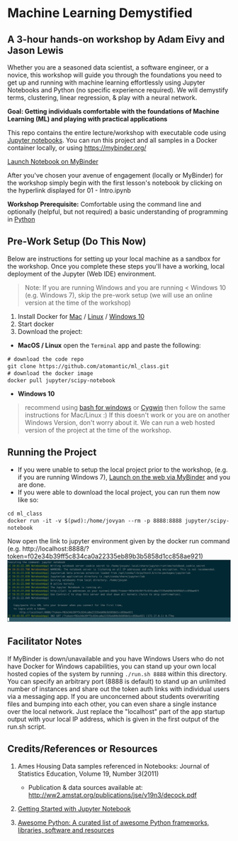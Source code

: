 # Machine Learning Demystified
## A 3-hour hands-on workshop by Adam Eivy and Jason Lewis

Whether you are a seasoned data scientist, a software engineer, or a novice, this workshop will guide you through the foundations you need to get up and running with machine learning effortlessly using Jupyter Notebooks and Python (no specific experience required). We will demystify terms, clustering, linear regression, & play with a neural network.

**Goal: Getting individuals comfortable with the foundations of Machine Learning (ML) and playing with practical applications**

This repo contains the entire lecture/workshop with executable code using [Jupyter notebooks](https://jupyter.org/). You can run this project and all samples in a Docker container locally, or using https://mybinder.org/ 

[Launch Notebook on MyBinder](https://mybinder.org/v2/gh/atomantic/ml_class/master)

After you've chosen your avenue of engagement (locally or MyBinder) for the workshop simply begin with the first lesson's notebook by clicking on the hyperlink displayed for 01 - Intro.ipynb

**Workshop Prerequisite:** Comfortable using the command line and optionally (helpful, but not required) a basic understanding of programming in [Python](https://www.python.org/)

## Pre-Work Setup (Do This Now)

Below are instructions for setting up your local machine as a sandbox for the workshop. Once you complete these steps you'll have a working, local deployment of the Jupyter (Web IDE) environment.

> Note: If you are running Windows and you are running < Windows 10 (e.g. Windows 7), skip the pre-work setup (we will use an online version at the time of the workshop)

1. Install Docker for [Mac](https://www.docker.com/docker-mac) / [Linux](https://docs.docker.com/install/) / [Windows 10](https://docs.docker.com/docker-for-windows/install/#download-docker-for-windows)
2. Start docker
3. Download the project:

- **MacOS / Linux**
open the `Terminal` app and paste the following:
```shell
# download the code repo
git clone https://github.com/atomantic/ml_class.git
# download the docker image
docker pull jupyter/scipy-notebook
```

- **Windows 10**
> recommend using [bash for windows](https://docs.microsoft.com/en-us/windows/wsl/install-win10) or [Cygwin](https://www.cygwin.com/) then follow the same instructions for Mac/Linux :)
If this doesn't work or you are on another Windows Version, don't worry about it. We can run a web hosted version of the project at the time of the workshop.

## Running the Project

- If you were unable to setup the local project prior to the workshop, (e.g. if you are running Windows 7), [Launch on the web via MyBinder](https://mybinder.org/v2/gh/atomantic/ml_class/master) and you are done.
- If you were able to download the local project, you can run them now like so:
```
cd ml_class
docker run -it -v $(pwd):/home/jovyan --rm -p 8888:8888 jupyter/scipy-notebook
```
Now open the link to jupyter environment given by the docker run command (e.g. http://localhost:8888/?token=f02e34b39ff5c834ca0a22335eb89b3b5858d1cc858ae921) ![running](images/run.png)

## Facilitator Notes
If MyBinder is down/unavailable and you have Windows Users who do not have Docker for Windows capabilities, you can stand up your own local hosted copies of the system by running `./run.sh 8888` within this directory. You can specify an arbitrary port (8888 is default) to stand up an unlimited number of instances and share out the token auth links with individual users via a messaging app. If you are unconcerned about students overwriting files and bumping into each other, you can even share a single instance over the local network. Just replace the "localhost" part of the app startup output with your local IP address, which is given in the first output of the run.sh script.

## Credits/References or Resources
1. Ames Housing Data samples referenced in Notebooks: Journal of Statistics Education, Volume 19, Number 3(2011)
    - Publication & data sources available at: http://ww2.amstat.org/publications/jse/v19n3/decock.pdf

2. [Getting Started with Jupyter Notebook](https://www.packtpub.com/books/content/getting-started-jupyter-notebook-part-1)

3. [Awesome Python: A curated list of awesome Python frameworks, libraries, software and resources](https://github.com/vinta/awesome-python)
